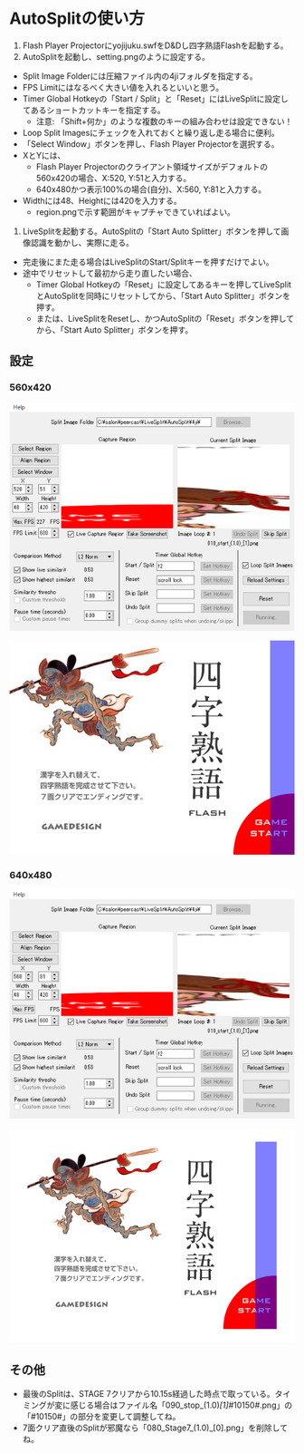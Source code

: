 ﻿# AutoSplitの使い方

1. Flash Player Projectorにyojijuku.swfをD&Dし四字熟語Flashを起動する。
1. AutoSplitを起動し、setting.pngのように設定する。
  - Split Image Folderには圧縮ファイル内の4jiフォルダを指定する。
  - FPS Limitにはなるべく大きい値を入れるといいと思う。
  - Timer Global Hotkeyの「Start / Split」と「Reset」にはLiveSplitに設定してあるショートカットキーを指定する。
    - 注意: 「Shift+何か」のような複数のキーの組み合わせは設定できない！
  - Loop Split Imagesにチェックを入れておくと繰り返し走る場合に便利。
  - 「Select Window」ボタンを押し、Flash Player Projectorを選択する。
  - XとYには、
    - Flash Player Projectorのクライアント領域サイズがデフォルトの560x420の場合、X:520, Y:51と入力する。
    - 640x480かつ表示100%の場合(自分)、X:560, Y:81と入力する。
  - Widthには48、Heightには420を入力する。
    - region.pngで示す範囲がキャプチャできていればよい。
1. LiveSplitを起動する。AutoSplitの「Start Auto Splitter」ボタンを押して画像認識を動かし、実際に走る。
  - 完走後にまた走る場合はLiveSplitのStart/Splitキーを押すだけでよい。
  - 途中でリセットして最初から走り直したい場合、
    - Timer Global Hotkeyの「Reset」に設定してあるキーを押してLiveSplitとAutoSplitを同時にリセットしてから、「Start Auto Splitter」ボタンを押す。
    - または、LiveSplitをResetし、かつAutoSplitの「Reset」ボタンを押してから、「Start Auto Splitter」ボタンを押す。


## 設定

### 560x420

![設定](./setting.png)

![リージョンの範囲](./region.png)

### 640x480

![設定](./setting-640x480.png)

![リージョンの範囲](./region-640x480.png)

## その他

- 最後のSplitは、STAGE 7クリアから10.15s経過した時点で取っている。タイミングが変に感じる場合はファイル名「090_stop_(1.0)_[1]_#10150#.png」の「#10150#」の部分を変更して調整してね。
- 7面クリア直後のSplitが邪魔なら「080_Stage7_(1.0)_[0].png」を削除してね。
